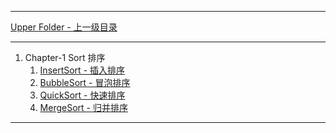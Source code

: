<link rel="stylesheet" type="text/css" href="res/style.css" />
<link rel="stylesheet" type="text/css" href="../res/style.css" />
<link rel="stylesheet" type="text/css" href="../../res/style.css" />
<script type="text/javascript" async src="//cdn.bootcss.com/mathjax/2.7.0/MathJax.js?config=TeX-AMS-MML_HTMLorMML"></script>
<script type="text/javascript" async src="https://cdnjs.cloudflare.com/ajax/libs/mathjax/2.7.1/MathJax.js?config=TeX-MML-AM_CHTML"></script>

--------
[Upper Folder - 上一级目录](../)

--------
1. Chapter-1 Sort 排序
    1. [InsertSort - 插入排序](InsertSort/)
    2. [BubbleSort - 冒泡排序](BubbleSort/)
    3. [QuickSort - 快速排序](QuickSort/)
    4. [MergeSort - 归并排序](MergeSort/)

--------

